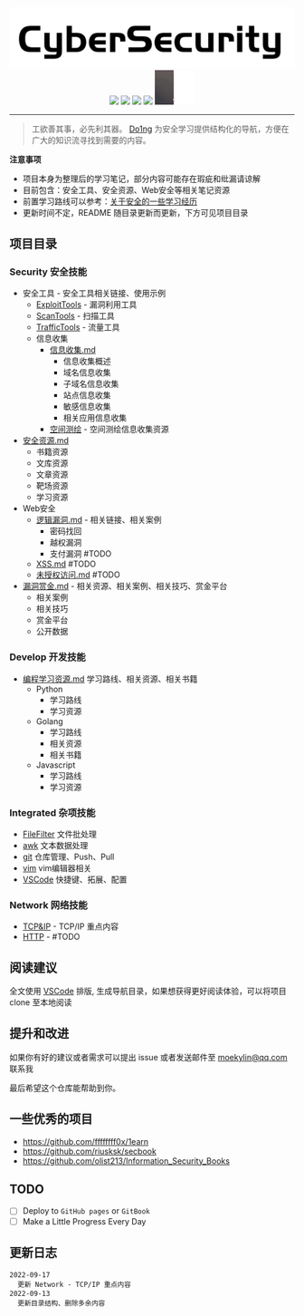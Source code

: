 <!-- # Security - Cyber Security Notes
![Categories](https://img.shields.io/badge/Categories-knowledge-orange) ![GitHub last commit](https://img.shields.io/github/last-commit/moekylin/Security) ![GitHub stars](https://img.shields.io/github/stars/moekylin/Security) ![GitHub repo size](https://img.shields.io/github/repo-size/moekylin/Security) -->

<p align=center>
  <img src="@attachment/images/banner/README.png" style="width:600px"><br>
  <img src=https://img.shields.io/badge/Categories-knowledge-orange>
  <img src=https://img.shields.io/github/last-commit/moekylin/Security>
  <img src=https://img.shields.io/github/stars/moekylin/Security>
  <img src=https://img.shields.io/github/repo-size/moekylin/Security>
  <img src="@attachment/images/banner/shimahara.gif" style="width:70px">
</p>

---

> 工欲善其事，必先利其器。 [Do1ng](https://github.com/moekylin/Security) 为安全学习提供结构化的导航，方便在广大的知识流寻找到需要的内容。

**注意事项**

- 项目本身为整理后的学习笔记，部分内容可能存在瑕疵和纰漏请谅解
- 目前包含：安全工具、安全资源、Web安全等相关笔记资源
- 前置学习路线可以参考：[关于安全的一些学习经历](https://www.yuque.com/moekylin/blog/figbfo)
- 更新时间不定，README 随目录更新而更新，下方可见项目目录

## 项目目录

### Security 安全技能

- 安全工具 - 安全工具相关链接、使用示例
  - [ExploitTools](Security/安全工具/ExploitTools.md) - 漏洞利用工具
  - [ScanTools](Security/安全工具/ScanTools.md) - 扫描工具
  - [TrafficTools](Security/安全工具/TrafficTools.md) - 流量工具
  - 信息收集
    - [信息收集.md](Security/渗透测试/信息收集/信息收集.md)
      - 信息收集概述
      - 域名信息收集
      - 子域名信息收集
      - 站点信息收集
      - 敏感信息收集
      - 相关应用信息收集
    - [空间测绘](Security/渗透测试/信息收集/空间测绘.md) - 空间测绘信息收集资源
- [安全资源.md](Security/安全资源.md)
  - 书籍资源
  - 文库资源
  - 文章资源
  - 靶场资源
  - 学习资源
- Web安全
  - [逻辑漏洞.md](Security/Web安全/逻辑漏洞.md) - 相关链接、相关案例
    - 密码找回
    - 越权漏洞
    - 支付漏洞 #TODO
  - [XSS.md](Security/渗透测试/Web安全/XSS.md)  #TODO
  - [未授权访问.md](Security/渗透测试/Web安全/未授权访问.md) #TODO
- [漏洞赏金.md](Security/漏洞赏金.md) - 相关资源、相关案例、相关技巧、赏金平台
  - 相关案例
  - 相关技巧
  - 赏金平台
  - 公开数据

### Develop 开发技能

- [编程学习资源.md](Develop/编程学习资源.md) 学习路线、相关资源、相关书籍
  - Python
    - 学习路线
    - 学习资源
  - Golang
    - 学习路线
    - 相关资源
    - 相关书籍
  - Javascript
    - 学习路线
    - 学习资源

### Integrated 杂项技能

- [FileFilter](Integrated/FileFilter.md) 文件批处理
- [awk](Integrated/awk.md) 文本数据处理
- [git](Integrated/git.md) 仓库管理、Push、Pull
- [vim](Integrated/vim.md) vim编辑器相关
- [VSCode](Integrated/VSCode.md) 快捷键、拓展、配置

### Network 网络技能

- [TCP&IP](Network/TCP&IP.md) - TCP/IP 重点内容
- [HTTP](Network/HTTP.md) - #TODO

## 阅读建议

全文使用 [VSCode](https://azure.microsoft.com/zh-cn/products/visual-studio-code/) 排版, 生成导航目录，如果想获得更好阅读体验，可以将项目 clone 至本地阅读

## 提升和改进

如果你有好的建议或者需求可以提出 issue 或者发送邮件至 moekylin@qq.com 联系我

最后希望这个仓库能帮助到你。

## 一些优秀的项目

- <https://github.com/ffffffff0x/1earn>
- <https://github.com/riusksk/secbook>
- <https://github.com/olist213/Information_Security_Books>

## TODO

- [ ] Deploy to `GitHub pages` or `GitBook`
- [ ] Make a Little Progress Every Day

## 更新日志

```
2022-09-17
  更新 Network - TCP/IP 重点内容
2022-09-13
  更新目录结构、删除多余内容
```
